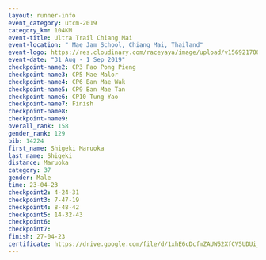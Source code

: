 ```yaml
---
layout: runner-info 
event_category: utcm-2019 
category_km: 104KM 
event-title: Ultra Trail Chiang Mai 
event-location: " Mae Jam School, Chiang Mai, Thailand" 
event-logo: https://res.cloudinary.com/raceyaya/image/upload/v1569217001/logo/ultra-trail-chiangmai_ay7efp.jpg 
event-date: "31 Aug - 1 Sep 2019" 
checkpoint-name2: CP3 Pao Pong Pieng 
checkpoint-name3: CP5 Mae Malor 
checkpoint-name4: CP6 Ban Mae Wak  
checkpoint-name5: CP9 Ban Mae Tan 
checkpoint-name6: CP10 Tung Yao 
checkpoint-name7: Finish 
checkpoint-name8: 
checkpoint-name9: 
overall_rank: 158
gender_rank: 129
bib: 14224
first_name: Shigeki Maruoka
last_name: Shigeki
distance: Maruoka
category: 37
gender: Male
time: 23-04-23
checkpoint2: 4-24-31
checkpoint3: 7-47-19
checkpoint4: 8-48-42
checkpoint5: 14-32-43
checkpoint6: 
checkpoint7: 
finish: 27-04-23
certificate: https://drive.google.com/file/d/1xhE6cDcfmZAUW52XfCV5UDUi_JPnXtBq/view?usp=sharing
---
```

